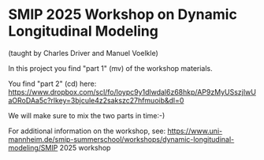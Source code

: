 # SMIP 2025 Workshop on Dynamic Longitudinal Modeling
(taught by Charles Driver and Manuel Voelkle)

In this project you find "part 1" (mv) of the workshop materials.

You find "part 2" (cd) here: https://www.dropbox.com/scl/fo/loypc9y1dlwdal6z68hkp/AP9zMyUSszjIwUaORoDAa5c?rlkey=3bjcule4z2sakszc27hfmuoib&dl=0

We will make sure to mix the two parts in time:-)

For additional information on the workshop, see:
https://www.uni-mannheim.de/smip-summerschool/workshops/dynamic-longitudinal-modeling/SMIP 2025 workshop
